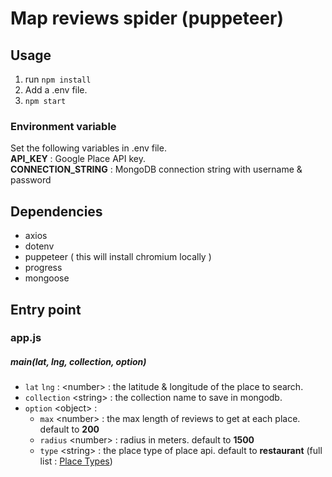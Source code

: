 # Map reviews spider (puppeteer)

## Usage
1. run `npm install`
2. Add a .env file.
3. `npm start`

### Environment variable
Set the following variables in .env file.    
**API_KEY** : Google Place API key.    
**CONNECTION_STRING** :   MongoDB connection string with username & password

## Dependencies
- axios
- dotenv
- puppeteer ( this will install chromium locally )
- progress
- mongoose

## Entry point
### app.js
##### main(lat, lng, collection, option)   
- `lat` `lng` : \<number> : the latitude & longitude of the place to search.   
- `collection` \<string> : the collection name to save in mongodb.  
- `option` \<object> : 
    * `max` \<number> : the max length of reviews to get at each place. default to **200** 
    * `radius` \<number> : radius in meters. default to **1500**   
    * `type` \<string> : the place type of place api. default to **restaurant** (full list : [Place Types](https://developers.google.com/places/supported_types))